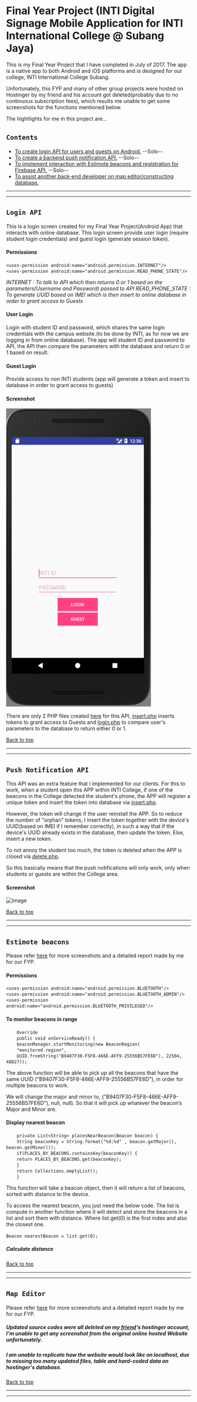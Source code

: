 # Final Year Project (INTI Digital Signage Mobile Application for INTI International College @ Subang Jaya)
This is my Final Year Project that I have completed in July of 2017. 
The app is a native app to both Android and iOS platforms and is designed for our college, INTI International College Subang.

Unfortunately, this FYP and many of other group projects were hosted on Hostinger by my friend and his account got deleted(probably due to no continuous subscription fees), which results me unable to get some screenshots for the functions mentioned below.

The hightlights for me in this project are...

## `Contents`
* [To create login API for users and guests on Android.](#login-api)            --Solo--
* [To create a backend push notification API.](#push-notification-api)          --Solo--
* [To implement interaction with Estimote beacons and registration for Firebase API.](#estimote-beacons)   --Solo--
* [To assist another back-end developer on map editor/constructing database.](#map-editor)


****************************************************************************************************************************************
****************************************************************************************************************************************
## `Login API`
This is a login screen created for my Final Year Project(Android App) that interacts with online database.
This login screen provide user login (require student login credentials) and guest login (generate session token).

#### Permissions     
    <uses-permission android:name="android.permission.INTERNET"/>
    <uses-permission android:name="android.permission.READ_PHONE_STATE"/>
*INTERNET        : To talk to API which then returns 0 or 1 based on the parameters(Username and Password) passed to API
READ_PHONE_STATE : To generate UUID based on IMEI which is then insert to online database in order to grant access to Guests*    
    
#### User Login     
Login with student ID and password, which shares the same login credentials with the campus website.(to be done by INTI, as for now we are logging in from online database). The app will student ID and password to API, the API then compare the parameters with the database and return 0 or 1 based on result.

#### Guest Login
Provide access to non INTI students (app will generate a token and insert to database in order to grant access to guests)

#### Screenshot     
![image](https://github.com/shinjiat/Android-Login/blob/master/AndroidLogin/ScreenShot_20170829203644.png)

There are only 2 PHP files created [here](https://github.com/shinjiat/INTI-DIGITAL-SIGNAGE/tree/master/source%20codes/login) for this API, [insert.php](https://github.com/shinjiat/INTI-DIGITAL-SIGNAGE/blob/master/source%20codes/login/insert.php) inserts tokens to grant access to Guests and [login.php](https://github.com/shinjiat/INTI-DIGITAL-SIGNAGE/blob/master/source%20codes/login/login.php) to compare user's parameters to the database to return either 0 or 1.

[Back to top](#contents)
****************************************************************************************************************************************
****************************************************************************************************************************************
## `Push Notification API`
This API was an extra feature that I implemented for our clients.
For this to work, when a student open this APP within INTI College, if one of the beacons in the College detected the student's phone, the APP will register a unique token and insert the token into database via [insert.php](https://github.com/shinjiat/INTI-DIGITAL-SIGNAGE/blob/master/source%20codes/notification/insert.php).

However, the token will change if the user reinstall the APP. So to reduce the number of "orphan" tokens, I insert the token together with the device's UUID(based on IMEI if I remember correctly), in such a way that if the device's UUID already exists in the database, then update the token. Else, insert a new token.

To not annoy the student too much, the token is deleted when the APP is closed via [delete.php](https://github.com/shinjiat/INTI-DIGITAL-SIGNAGE/blob/master/source%20codes/notification/delete.php).

So this basically means that the push notifications will only work, only when students or guests are within the College area.

#### Screenshot
![image](https://github.com/shinjiat/INTI-DIGITAL-SIGNAGE/blob/master/screenshots/ScreenShot_20171027041955.png?raw=true)

[Back to top](#contents)
****************************************************************************************************************************************
****************************************************************************************************************************************
## `Estimote beacons`
Please refer [here](https://drive.google.com/file/d/0Bx9LRWgMTzbZaHJvVHlrV1g2VmM/view?usp=sharing) for more screenshots and a detailed report made by me for our FYP.

#### Permissions
    <uses-permission android:name="android.permission.BLUETOOTH"/>
    <uses-permission android:name="android.permission.BLUETOOTH_ADMIN"/>
    <uses-permission android:name="android.permission.BLUETOOTH_PRIVILEGED"/>

#### To monitor beacons in range
```
    Override
    public void onServiceReady() {
    beaconManager.startMonitoring(new BeaconRegion(
    "monitored region",
    UUID.fromString("B9407F30-F5F8-466E-AFF9-25556B57FE6D"), 22504, 48827));
```
The above function will be able to pick up all the beacons that have the same UUID ("B9407F30-F5F8-466E-AFF9-25556B57FE6D"), in order for multiple beacons to work.

We will change the major and minor to, ("B9407F30-F5F8-466E-AFF9-25556B57FE6D"), null, null).
So that it will pick up whatever the beacon’s Major and Minor are.

#### Display nearest beacon
```
    private List<String> placesNearBeacon(Beacon beacon) {
    String beaconKey = String.format("%d:%d" , beacon.getMajor(), beacon.getMinor());
    if(PLACES_BY_BEACONS.containsKey(beaconKey)) {
    return PLACES_BY_BEACONS.get(beaconKey);
    }
    return Collections.emptyList();
    }
```
This function will take a beacon object, then it will return a list of beacons, sorted with distance to the device.

To access the nearest beacon, you just need the below code. The list is compute in another function where it will detect and store the beacons in a list and sort them with distance. Where list.get(0) is the first index and also the closest one.

`Beacon nearestBeacon = list.get(0);`
    
    
##### Calculate distance
   
[Back to top](#contents)
****************************************************************************************************************************************
****************************************************************************************************************************************

## `Map Editor`
Please refer [here](https://drive.google.com/file/d/0Bx9LRWgMTzbZaHJvVHlrV1g2VmM/view?usp=sharing) for more screenshots and a detailed report made by me for our FYP.

##### Updated source codes were all deleted on my [friend](https://github.com/buyback)'s hostinger account, I'm unable to get any screenshot from the original online hosted Website unfortunately.
##### I am unable to replicate how the website would look like on localhost, due to missing too many updated files, table and hard-coded data on hostinger's database.

[Back to top](#contents)
****************************************************************************************************************************************
****************************************************************************************************************************************
